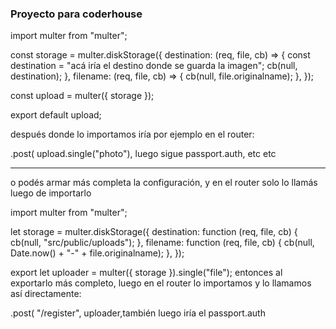 ### Proyecto para coderhouse

import multer from "multer";

const storage = multer.diskStorage({
destination: (req, file, cb) => {
const destination = "acá iría el destino donde se guarda la imagen";
cb(null, destination);
},
filename: (req, file, cb) => {
cb(null, file.originalname);
},
});

const upload = multer({ storage });

export default upload;

después donde lo importamos iría por ejemplo en el router:

.post(
upload.single("photo"), luego sigue passport.auth, etc etc

---

o podés armar más completa la configuración, y en el router solo lo llamás luego de importarlo

import multer from "multer";

let storage = multer.diskStorage({
destination: function (req, file, cb) {
cb(null, "src/public/uploads");
},
filename: function (req, file, cb) {
cb(null, Date.now() + "-" + file.originalname);
},
});

export let uploader = multer({ storage }).single("file"); entonces al exportarlo más completo, luego en el router lo importamos y lo llamamos así directamente:

.post(
"/register",
uploader,también luego iría el passport.auth
